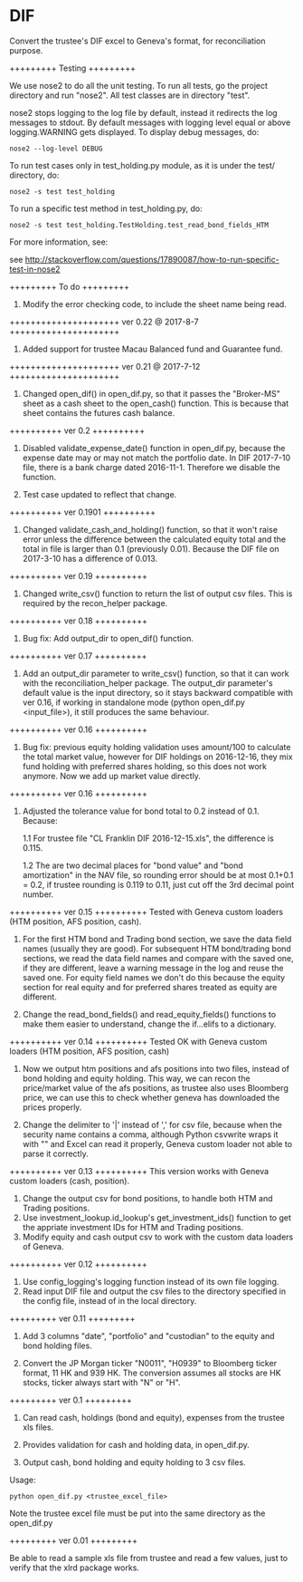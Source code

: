 # DIF

Convert the trustee's DIF excel to Geneva's format, for reconciliation purpose.

+++++++++
Testing
+++++++++

We use nose2 to do all the unit testing. To run all tests, go the project directory and run "nose2". All test classes are in directory "test".

nose2 stops logging to the log file by default, instead it redirects the log messages to stdout. By default messages with logging level equal or above
logging.WARNING gets displayed. To display debug messages, do:

	nose2 --log-level DEBUG

To run test cases only in test_holding.py module, as it is under the test/ directory, do:

	nose2 -s test test_holding

To run a specific test method in test_holding.py, do:

	nose2 -s test test_holding.TestHolding.test_read_bond_fields_HTM

For more information, see:

see http://stackoverflow.com/questions/17890087/how-to-run-specific-test-in-nose2


+++++++++
To do
+++++++++

1. Modify the error checking code, to include the sheet name being read.



+++++++++++++++++++++
ver 0.22 @ 2017-8-7
+++++++++++++++++++++
1. Added support for trustee Macau Balanced fund and Guarantee fund.



+++++++++++++++++++++
ver 0.21 @ 2017-7-12
+++++++++++++++++++++
1. Changed open_dif() in open_dif.py, so that it passes the "Broker-MS" sheet as a cash sheet to the open_cash() function. This is because that sheet contains the futures cash balance.



++++++++++
ver 0.2
++++++++++
1. Disabled validate_expense_date() function in open_dif.py, because the expense date may or may not match the portfolio date. In DIF 2017-7-10 file, there is a bank charge dated 2016-11-1. Therefore we disable the function.

2. Test case updated to reflect that change.


++++++++++
ver 0.1901
++++++++++
1. Changed validate_cash_and_holding() function, so that it won't raise error unless the difference between the calculated equity total and the total in file is larger than 0.1 (previously 0.01). Because the DIF file on 2017-3-10 has a difference of 0.013.



++++++++++
ver 0.19
++++++++++
1. Changed write_csv() function to return the list of output csv files. This is required by the recon_helper package.



++++++++++
ver 0.18
++++++++++
1. Bug fix: Add output_dir to open_dif() function.



++++++++++
ver 0.17
++++++++++
1. Add an output_dir parameter to write_csv() function, so that it can work with the reconciliation_helper package. The output_dir parameter's default value is the input directory, so it stays backward compatible with ver 0.16, if working in standalone mode (python open_dif.py <input_file>), it still produces the same behaviour.



++++++++++
ver 0.16
++++++++++
1. Bug fix: previous equity holding validation uses amount/100 to calculate the total market value, however for DIF holdings on 2016-12-16, they mix fund holding with preferred shares holding, so this does not work anymore. Now we add up market value directly.



++++++++++
ver 0.16
++++++++++
1. Adjusted the tolerance value for bond total to 0.2 instead of 0.1. Because:

	1.1 For trustee file "CL Franklin DIF 2016-12-15.xls", the difference is 0.115.

	1.2 The are two decimal places for "bond value" and "bond amortization" in the NAV file, so rounding error should be at most 0.1+0.1 = 0.2, if trustee rounding is 0.119 to 0.11, just cut off the 3rd decimal point number.



++++++++++
ver 0.15
++++++++++
Tested with Geneva custom loaders (HTM position, AFS position, cash).

1. For the first HTM bond and Trading bond section, we save the data field names (usually they are good). For subsequent HTM bond/trading bond sections, we read the data field names and compare with the saved one, if they are different, leave a warning message in the log and reuse the saved one. For equity field names we don't do this because the equity section for real equity and for preferred shares treated as equity are different.

2. Change the read_bond_fields() and read_equity_fields() functions to make them easier to understand, change the if...elifs to a dictionary.



++++++++++
ver 0.14
++++++++++
Tested OK with Geneva custom loaders (HTM position, AFS position, cash)

1. Now we output htm positions and afs positions into two files, instead of bond holding and equity holding. This way, we can recon the price/market value of the afs positions, as trustee also uses Bloomberg price, we can use this to check whether geneva has downloaded the prices properly.

2. Change the delimiter to '|' instead of ',' for csv file, because when the security name contains a comma, although Python csvwrite wraps it with "" and Excel can read it properly, Geneva custom loader not able to parse it correctly.



++++++++++
ver 0.13
++++++++++
This version works with Geneva custom loaders (cash, position).

1. Change the output csv for bond positions, to handle both HTM and Trading positions.
2. Use investment_lookup.id_lookup's get_investment_ids() function to get the appriate investment IDs for HTM and Trading positions.
3. Modify equity and cash output csv to work with the custom data loaders of Geneva.



++++++++++
ver 0.12
++++++++++
1. Use config_logging's logging function instead of its own file logging.
2. Read input DIF file and output the csv files to the directory specified in the config file, instead of in the local directory.



+++++++++
ver 0.11
+++++++++

1. Add 3 columns "date", "portfolio" and "custodian" to the equity and bond holding files.

2. Convert the JP Morgan ticker "N0011", "H0939" to Bloomberg ticker format, 11 HK and 939 HK. The conversion assumes all stocks are HK stocks, ticker always start with "N" or "H".



+++++++++
ver 0.1
+++++++++

1. Can read cash, holdings (bond and equity), expenses from the trustee xls files.

2. Provides validation for cash and holding data, in open_dif.py.

3. Output cash, bond holding and equity holding to 3 csv files.

Usage:

	python open_dif.py <trustee_excel_file>

Note the trustee excel file must be put into the same directory as the open_dif.py



+++++++++
ver 0.01
+++++++++

Be able to read a sample xls file from trustee and read a few values, just to verify that the xlrd package works.
